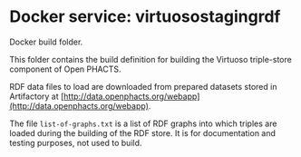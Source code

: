 # Docker service: virtuosostagingrdf

Docker build folder.

This folder contains the build definition for building the Virtuoso
triple-store component of Open PHACTS.
 
RDF data files to load are downloaded from prepared datasets stored in
Artifactory at [http://data.openphacts.org/webapp](http://data.openphacts.org/webapp).

The file `list-of-graphs.txt` is a list of RDF graphs into which
triples are loaded during the building of the RDF store.  It is for
documentation and testing purposes, not used to build.

